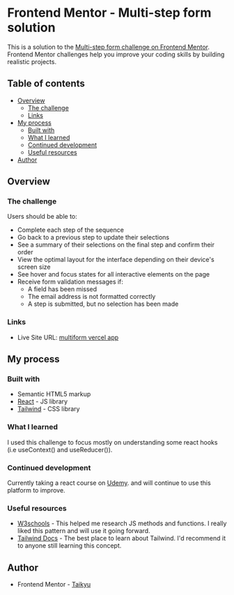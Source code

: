 
# Frontend Mentor - Multi-step form solution

This is a solution to the [Multi-step form challenge on Frontend Mentor](https://www.frontendmentor.io/challenges/multistep-form-YVAnSdqQBJ). Frontend Mentor challenges help you improve your coding skills by building realistic projects. 

## Table of contents

- [Overview](#overview)
  - [The challenge](#the-challenge)
  - [Links](#links)
- [My process](#my-process)
  - [Built with](#built-with)
  - [What I learned](#what-i-learned)
  - [Continued development](#continued-development)
  - [Useful resources](#useful-resources)
- [Author](#author)


## Overview

### The challenge

Users should be able to:

- Complete each step of the sequence
- Go back to a previous step to update their selections
- See a summary of their selections on the final step and confirm their order
- View the optimal layout for the interface depending on their device's screen size
- See hover and focus states for all interactive elements on the page
- Receive form validation messages if:
  - A field has been missed
  - The email address is not formatted correctly
  - A step is submitted, but no selection has been made

### Links


- Live Site URL: [multiform vercel app](https://your-live-site-url.com)

## My process

### Built with

- Semantic HTML5 markup
- [React](https://reactjs.org/) - JS library
- [Tailwind](https://tailwindcss.com/) - CSS library



### What I learned

I used this challenge to focus mostly on understanding some react hooks (i.e useContext() and useReducer()).


### Continued development

Currently taking a react course on [Udemy](https://udemy.com). and will continue to use this platform to improve.

### Useful resources

- [W3schools](https://www.w3schools.com) - This helped me research JS methods and functions. I really liked this pattern and will use it going forward.
- [Tailwind Docs](https://www.tailwindcss.com) - The best place to learn about Tailwind. I'd recommend it to anyone still learning this concept.

## Author

- Frontend Mentor - [Taikyu](https://www.frontendmentor.io/profile/Taikyu)

